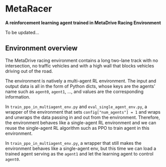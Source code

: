 
# MetaRacer
**A reinforcement learning agent trained in MetaDrive Racing Environment**

To be updated...

## Environment overview

The MetaDrive racing environment contains a long two-lane track with no intersection, no traffic vehicles and with a high wall that blocks vehicles driving out of the road.

The environment is natively a multi-agent RL environment. The input and output data is all in the form of Python dicts, whose keys are the agents' name such as `agent0`, `agent1`, ..., and values are the corresponding information.

In `train_ppo_in_multiagent_env.py` and `eval_single_agent_env.py`, a wrapper of the environment that sets `config["num_agents"] = 1` and wraps and unwraps the data passing in and out from the environment. Therefore, the environment behaves like a single-agent RL environment and we can reuse the single-agent RL algorithm such as PPO to train agent in this environment.

In `train_ppo_in_multiagent_env.py`, a wrapper that still makes the environment behaves like a single-agent env, but this time we can load a trained agent serving as the `agent1` and let the learning agent to control `agent0`.